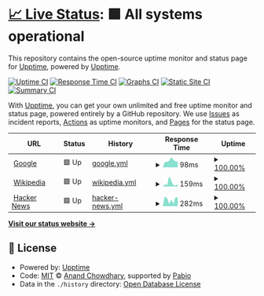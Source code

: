 # [📈 Live Status](https://upptime.github.io/upptime): <!--live status--> **🟩 All systems operational**

This repository contains the open-source uptime monitor and status page for [Upptime](https://upptime.js.org), powered by [Upptime](https://github.com/upptime/upptime).

[![Uptime CI](https://github.com/alphaleadership/status/workflows/Uptime%20CI/badge.svg)](https://github.com/alphaleadership/status/actions?query=workflow%3A%22Uptime+CI%22)
[![Response Time CI](https://github.com/alphaleadership/status/workflows/Response%20Time%20CI/badge.svg)](https://github.com/alphaleadership/status/actions?query=workflow%3A%22Response+Time+CI%22)
[![Graphs CI](https://github.com/alphaleadership/status/workflows/Graphs%20CI/badge.svg)](https://github.com/alphaleadership/status/actions?query=workflow%3A%22Graphs+CI%22)
[![Static Site CI](https://github.com/alphaleadership/status/workflows/Static%20Site%20CI/badge.svg)](https://github.com/alphaleadership/status/actions?query=workflow%3A%22Static+Site+CI%22)
[![Summary CI](https://github.com/alphaleadership/status/workflows/Summary%20CI/badge.svg)](https://github.com/alphaleadership/status/actions?query=workflow%3A%22Summary+CI%22)

With [Upptime](https://upptime.js.org), you can get your own unlimited and free uptime monitor and status page, powered entirely by a GitHub repository. We use [Issues](https://github.com/upptime/upptime/issues) as incident reports, [Actions](https://github.com/alphaleadership/status/actions) as uptime monitors, and [Pages](https://upptime.github.io/upptime) for the status page.

<!--start: status pages-->
<!-- This summary is generated by Upptime (https://github.com/upptime/upptime) -->
<!-- Do not edit this manually, your changes will be overwritten -->
<!-- prettier-ignore -->
| URL | Status | History | Response Time | Uptime |
| --- | ------ | ------- | ------------- | ------ |
| <img alt="" src="https://icons.duckduckgo.com/ip3/www.google.com.ico" height="13"> [Google](https://www.google.com) | 🟩 Up | [google.yml](https://github.com/alphaleadership/status/commits/HEAD/history/google.yml) | <details><summary><img alt="Response time graph" src="./graphs/google/response-time-week.png" height="20"> 98ms</summary><br><a href="https://alphaleadership.github.io/status/history/google"><img alt="Response time 114" src="https://img.shields.io/endpoint?url=https%3A%2F%2Fraw.githubusercontent.com%2Falphaleadership%2Fstatus%2FHEAD%2Fapi%2Fgoogle%2Fresponse-time.json"></a><br><a href="https://alphaleadership.github.io/status/history/google"><img alt="24-hour response time 104" src="https://img.shields.io/endpoint?url=https%3A%2F%2Fraw.githubusercontent.com%2Falphaleadership%2Fstatus%2FHEAD%2Fapi%2Fgoogle%2Fresponse-time-day.json"></a><br><a href="https://alphaleadership.github.io/status/history/google"><img alt="7-day response time 98" src="https://img.shields.io/endpoint?url=https%3A%2F%2Fraw.githubusercontent.com%2Falphaleadership%2Fstatus%2FHEAD%2Fapi%2Fgoogle%2Fresponse-time-week.json"></a><br><a href="https://alphaleadership.github.io/status/history/google"><img alt="30-day response time 117" src="https://img.shields.io/endpoint?url=https%3A%2F%2Fraw.githubusercontent.com%2Falphaleadership%2Fstatus%2FHEAD%2Fapi%2Fgoogle%2Fresponse-time-month.json"></a><br><a href="https://alphaleadership.github.io/status/history/google"><img alt="1-year response time 114" src="https://img.shields.io/endpoint?url=https%3A%2F%2Fraw.githubusercontent.com%2Falphaleadership%2Fstatus%2FHEAD%2Fapi%2Fgoogle%2Fresponse-time-year.json"></a></details> | <details><summary><a href="https://alphaleadership.github.io/status/history/google">100.00%</a></summary><a href="https://alphaleadership.github.io/status/history/google"><img alt="All-time uptime 100.00%" src="https://img.shields.io/endpoint?url=https%3A%2F%2Fraw.githubusercontent.com%2Falphaleadership%2Fstatus%2FHEAD%2Fapi%2Fgoogle%2Fuptime.json"></a><br><a href="https://alphaleadership.github.io/status/history/google"><img alt="24-hour uptime 100.00%" src="https://img.shields.io/endpoint?url=https%3A%2F%2Fraw.githubusercontent.com%2Falphaleadership%2Fstatus%2FHEAD%2Fapi%2Fgoogle%2Fuptime-day.json"></a><br><a href="https://alphaleadership.github.io/status/history/google"><img alt="7-day uptime 100.00%" src="https://img.shields.io/endpoint?url=https%3A%2F%2Fraw.githubusercontent.com%2Falphaleadership%2Fstatus%2FHEAD%2Fapi%2Fgoogle%2Fuptime-week.json"></a><br><a href="https://alphaleadership.github.io/status/history/google"><img alt="30-day uptime 99.85%" src="https://img.shields.io/endpoint?url=https%3A%2F%2Fraw.githubusercontent.com%2Falphaleadership%2Fstatus%2FHEAD%2Fapi%2Fgoogle%2Fuptime-month.json"></a><br><a href="https://alphaleadership.github.io/status/history/google"><img alt="1-year uptime 99.98%" src="https://img.shields.io/endpoint?url=https%3A%2F%2Fraw.githubusercontent.com%2Falphaleadership%2Fstatus%2FHEAD%2Fapi%2Fgoogle%2Fuptime-year.json"></a></details>
| <img alt="" src="https://icons.duckduckgo.com/ip3/en.wikipedia.org.ico" height="13"> [Wikipedia](https://en.wikipedia.org) | 🟩 Up | [wikipedia.yml](https://github.com/alphaleadership/status/commits/HEAD/history/wikipedia.yml) | <details><summary><img alt="Response time graph" src="./graphs/wikipedia/response-time-week.png" height="20"> 159ms</summary><br><a href="https://alphaleadership.github.io/status/history/wikipedia"><img alt="Response time 191" src="https://img.shields.io/endpoint?url=https%3A%2F%2Fraw.githubusercontent.com%2Falphaleadership%2Fstatus%2FHEAD%2Fapi%2Fwikipedia%2Fresponse-time.json"></a><br><a href="https://alphaleadership.github.io/status/history/wikipedia"><img alt="24-hour response time 262" src="https://img.shields.io/endpoint?url=https%3A%2F%2Fraw.githubusercontent.com%2Falphaleadership%2Fstatus%2FHEAD%2Fapi%2Fwikipedia%2Fresponse-time-day.json"></a><br><a href="https://alphaleadership.github.io/status/history/wikipedia"><img alt="7-day response time 159" src="https://img.shields.io/endpoint?url=https%3A%2F%2Fraw.githubusercontent.com%2Falphaleadership%2Fstatus%2FHEAD%2Fapi%2Fwikipedia%2Fresponse-time-week.json"></a><br><a href="https://alphaleadership.github.io/status/history/wikipedia"><img alt="30-day response time 143" src="https://img.shields.io/endpoint?url=https%3A%2F%2Fraw.githubusercontent.com%2Falphaleadership%2Fstatus%2FHEAD%2Fapi%2Fwikipedia%2Fresponse-time-month.json"></a><br><a href="https://alphaleadership.github.io/status/history/wikipedia"><img alt="1-year response time 191" src="https://img.shields.io/endpoint?url=https%3A%2F%2Fraw.githubusercontent.com%2Falphaleadership%2Fstatus%2FHEAD%2Fapi%2Fwikipedia%2Fresponse-time-year.json"></a></details> | <details><summary><a href="https://alphaleadership.github.io/status/history/wikipedia">100.00%</a></summary><a href="https://alphaleadership.github.io/status/history/wikipedia"><img alt="All-time uptime 100.00%" src="https://img.shields.io/endpoint?url=https%3A%2F%2Fraw.githubusercontent.com%2Falphaleadership%2Fstatus%2FHEAD%2Fapi%2Fwikipedia%2Fuptime.json"></a><br><a href="https://alphaleadership.github.io/status/history/wikipedia"><img alt="24-hour uptime 100.00%" src="https://img.shields.io/endpoint?url=https%3A%2F%2Fraw.githubusercontent.com%2Falphaleadership%2Fstatus%2FHEAD%2Fapi%2Fwikipedia%2Fuptime-day.json"></a><br><a href="https://alphaleadership.github.io/status/history/wikipedia"><img alt="7-day uptime 100.00%" src="https://img.shields.io/endpoint?url=https%3A%2F%2Fraw.githubusercontent.com%2Falphaleadership%2Fstatus%2FHEAD%2Fapi%2Fwikipedia%2Fuptime-week.json"></a><br><a href="https://alphaleadership.github.io/status/history/wikipedia"><img alt="30-day uptime 100.00%" src="https://img.shields.io/endpoint?url=https%3A%2F%2Fraw.githubusercontent.com%2Falphaleadership%2Fstatus%2FHEAD%2Fapi%2Fwikipedia%2Fuptime-month.json"></a><br><a href="https://alphaleadership.github.io/status/history/wikipedia"><img alt="1-year uptime 100.00%" src="https://img.shields.io/endpoint?url=https%3A%2F%2Fraw.githubusercontent.com%2Falphaleadership%2Fstatus%2FHEAD%2Fapi%2Fwikipedia%2Fuptime-year.json"></a></details>
| <img alt="" src="https://icons.duckduckgo.com/ip3/news.ycombinator.com.ico" height="13"> [Hacker News](https://news.ycombinator.com) | 🟩 Up | [hacker-news.yml](https://github.com/alphaleadership/status/commits/HEAD/history/hacker-news.yml) | <details><summary><img alt="Response time graph" src="./graphs/hacker-news/response-time-week.png" height="20"> 282ms</summary><br><a href="https://alphaleadership.github.io/status/history/hacker-news"><img alt="Response time 288" src="https://img.shields.io/endpoint?url=https%3A%2F%2Fraw.githubusercontent.com%2Falphaleadership%2Fstatus%2FHEAD%2Fapi%2Fhacker-news%2Fresponse-time.json"></a><br><a href="https://alphaleadership.github.io/status/history/hacker-news"><img alt="24-hour response time 165" src="https://img.shields.io/endpoint?url=https%3A%2F%2Fraw.githubusercontent.com%2Falphaleadership%2Fstatus%2FHEAD%2Fapi%2Fhacker-news%2Fresponse-time-day.json"></a><br><a href="https://alphaleadership.github.io/status/history/hacker-news"><img alt="7-day response time 282" src="https://img.shields.io/endpoint?url=https%3A%2F%2Fraw.githubusercontent.com%2Falphaleadership%2Fstatus%2FHEAD%2Fapi%2Fhacker-news%2Fresponse-time-week.json"></a><br><a href="https://alphaleadership.github.io/status/history/hacker-news"><img alt="30-day response time 258" src="https://img.shields.io/endpoint?url=https%3A%2F%2Fraw.githubusercontent.com%2Falphaleadership%2Fstatus%2FHEAD%2Fapi%2Fhacker-news%2Fresponse-time-month.json"></a><br><a href="https://alphaleadership.github.io/status/history/hacker-news"><img alt="1-year response time 288" src="https://img.shields.io/endpoint?url=https%3A%2F%2Fraw.githubusercontent.com%2Falphaleadership%2Fstatus%2FHEAD%2Fapi%2Fhacker-news%2Fresponse-time-year.json"></a></details> | <details><summary><a href="https://alphaleadership.github.io/status/history/hacker-news">100.00%</a></summary><a href="https://alphaleadership.github.io/status/history/hacker-news"><img alt="All-time uptime 99.99%" src="https://img.shields.io/endpoint?url=https%3A%2F%2Fraw.githubusercontent.com%2Falphaleadership%2Fstatus%2FHEAD%2Fapi%2Fhacker-news%2Fuptime.json"></a><br><a href="https://alphaleadership.github.io/status/history/hacker-news"><img alt="24-hour uptime 100.00%" src="https://img.shields.io/endpoint?url=https%3A%2F%2Fraw.githubusercontent.com%2Falphaleadership%2Fstatus%2FHEAD%2Fapi%2Fhacker-news%2Fuptime-day.json"></a><br><a href="https://alphaleadership.github.io/status/history/hacker-news"><img alt="7-day uptime 100.00%" src="https://img.shields.io/endpoint?url=https%3A%2F%2Fraw.githubusercontent.com%2Falphaleadership%2Fstatus%2FHEAD%2Fapi%2Fhacker-news%2Fuptime-week.json"></a><br><a href="https://alphaleadership.github.io/status/history/hacker-news"><img alt="30-day uptime 99.86%" src="https://img.shields.io/endpoint?url=https%3A%2F%2Fraw.githubusercontent.com%2Falphaleadership%2Fstatus%2FHEAD%2Fapi%2Fhacker-news%2Fuptime-month.json"></a><br><a href="https://alphaleadership.github.io/status/history/hacker-news"><img alt="1-year uptime 99.97%" src="https://img.shields.io/endpoint?url=https%3A%2F%2Fraw.githubusercontent.com%2Falphaleadership%2Fstatus%2FHEAD%2Fapi%2Fhacker-news%2Fuptime-year.json"></a></details>

<!--end: status pages-->

[**Visit our status website →**](https://upptime.github.io/upptime)

## 📄 License

- Powered by: [Upptime](https://github.com/upptime/upptime)
- Code: [MIT](./LICENSE) © [Anand Chowdhary](https://anandchowdhary.com), supported by [Pabio](https://pabio.com)
- Data in the `./history` directory: [Open Database License](https://opendatacommons.org/licenses/odbl/1-0/)
